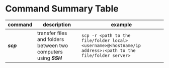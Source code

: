# Command Summary Table

|**command**|**description**|**example**|
|-----------|---------------|-----------|
|***scp***|transfer files and folders between two computers using ***SSH***|```scp -r <path to the file/folder local> <username>@<hostname/ip address>:<path to the file/folder server>```|